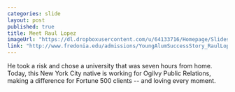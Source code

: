 ```yaml
---
categories: slide
layout: post
published: true
title: Meet Raul Lopez
imageUrl: "https://dl.dropboxusercontent.com/u/64133716/Homepage/Slides/lopez.jpg"
link: "http://www.fredonia.edu/admissions/YoungAlumSuccessStory_RaulLopez.asp"
---
```


He took a risk and chose a university that was seven hours from home. Today, this New York City native is working for Ogilvy Public Relations, making a difference for Fortune 500 clients -- and loving every moment.